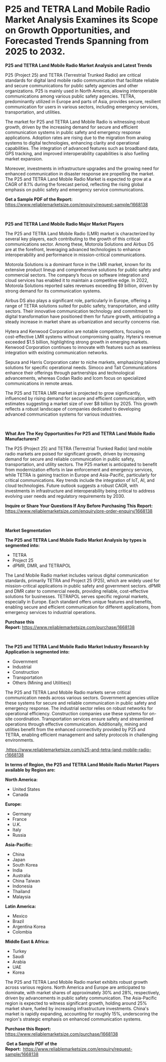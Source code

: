 <p><h1>P25 and TETRA Land Mobile Radio Market Analysis Examines its Scope on Growth Opportunities, and Forecasted Trends Spanning from 2025 to 2032.</h1></p><p><strong>P25 and TETRA Land Mobile Radio Market Analysis and Latest Trends</strong></p>
<p><p>P25 (Project 25) and TETRA (Terrestrial Trunked Radio) are critical standards for digital land mobile radio communication that facilitate reliable and secure communications for public safety agencies and other organizations. P25 is mainly used in North America, allowing interoperable communications among various public safety agencies. TETRA, predominantly utilized in Europe and parts of Asia, provides secure, resilient communication for users in various sectors, including emergency services, transportation, and utilities.</p><p>The market for P25 and TETRA Land Mobile Radio is witnessing robust growth, driven by the increasing demand for secure and efficient communication systems in public safety and emergency response applications. Adoption rates are rising due to the migration from analog systems to digital technologies, enhancing clarity and operational capabilities. The integration of advanced features such as broadband data, GPS tracking, and improved interoperability capabilities is also fuelling market expansion. </p><p>Moreover, investments in infrastructure upgrades and the growing need for enhanced communication in disaster response are propelling the market. The P25 and TETRA Land Mobile Radio Market is expected to grow at a CAGR of 8.1% during the forecast period, reflecting the rising global emphasis on public safety and emergency service communications.</p></p>
<p><strong>Get a Sample PDF of the Report:&nbsp;</strong> <a href="https://www.reliablemarketsize.com/enquiry/request-sample/1668138?utm_campaign=2991&utm_medium=2&utm_source=Github&utm_content=ia&utm_term=19042025&utm_id=p25-and-tetra-land-mobile-radio">https://www.reliablemarketsize.com/enquiry/request-sample/1668138</a></p>
<p>&nbsp;</p>
<p><strong>P25 and TETRA Land Mobile Radio Major Market Players</strong></p>
<p><p>The P25 and TETRA Land Mobile Radio (LMR) market is characterized by several key players, each contributing to the growth of this critical communications sector. Among these, Motorola Solutions and Airbus DS are at the forefront, leveraging advanced technologies to enhance interoperability and performance in mission-critical communications.</p><p>Motorola Solutions is a dominant force in the LMR market, known for its extensive product lineup and comprehensive solutions for public safety and commercial sectors. The company’s focus on software integration and cloud services has enabled it to maintain a competitive edge. In 2022, Motorola Solutions reported sales revenues exceeding $9 billion, driven by strong demand for its communication systems.</p><p>Airbus DS also plays a significant role, particularly in Europe, offering a range of TETRA solutions suited for public safety, transportation, and utility sectors. Their innovative communication technology and commitment to digital transformation have positioned them for future growth, anticipating a steady increase in market share as urbanization and security concerns rise.</p><p>Hytera and Kenwood Corporation are notable competitors, focusing on cost-effective LMR systems without compromising quality. Hytera's revenue exceeded $1.5 billion, highlighting strong growth in emerging markets. Kenwood Corporation continues to innovate with features such as seamless integration with existing communication networks.</p><p>Sepura and Harris Corporation cater to niche markets, emphasizing tailored solutions for specific operational needs. Simoco and Tait Communications enhance their offerings through partnerships and technological advancements, whereas Codan Radio and Icom focus on specialized communications in remote areas.</p><p>The P25 and TETRA LMR market is projected to grow significantly, influenced by rising demand for secure and efficient communication, with estimates suggesting a market size of over $8 billion by 2025. This growth reflects a robust landscape of companies dedicated to developing advanced communication systems for various industries.</p></p>
<p>&nbsp;</p>
<p><strong>What Are The Key Opportunities For P25 and TETRA Land Mobile Radio Manufacturers?</strong></p>
<p><p>The P25 (Project 25) and TETRA (Terrestrial Trunked Radio) land mobile radio markets are poised for significant growth, driven by increasing demand for secure and reliable communication in public safety, transportation, and utility sectors. The P25 market is anticipated to benefit from modernization efforts in law enforcement and emergency services, while TETRA is gaining traction in Europe and Asia-Pacific, particularly for critical communications. Key trends include the integration of IoT, AI, and cloud technologies. Future outlook suggests a robust CAGR, with investments in infrastructure and interoperability being critical to address evolving user needs and regulatory requirements by 2030.</p></p>
<p><strong>Inquire or Share Your Questions If Any Before Purchasing This Report:</strong> <a href="https://www.reliablemarketsize.com/enquiry/pre-order-enquiry/1668138?utm_campaign=2991&utm_medium=2&utm_source=Github&utm_content=ia&utm_term=19042025&utm_id=p25-and-tetra-land-mobile-radio">https://www.reliablemarketsize.com/enquiry/pre-order-enquiry/1668138</a></p>
<p>&nbsp;</p>
<p><strong>Market Segmentation</strong></p>
<p><strong>The P25 and TETRA Land Mobile Radio Market Analysis by types is segmented into:</strong></p>
<p><ul><li>TETRA</li><li>Project 25</li><li>dPMR, DMR, and TETRAPOL</li></ul></p>
<p><p>The Land Mobile Radio market includes various digital communication standards, primarily TETRA and Project 25 (P25), which are widely used for mission-critical applications in public safety and government sectors. dPMR and DMR cater to commercial needs, providing reliable, cost-effective solutions for businesses. TETRAPOL serves specific regional markets, especially in Europe. Each standard offers unique features and benefits, enabling secure and efficient communication for different applications, from emergency services to industrial operations.</p></p>
<p><strong>Purchase this Report:&nbsp;</strong><a href="https://www.reliablemarketsize.com/purchase/1668138?utm_campaign=2991&utm_medium=2&utm_source=Github&utm_content=ia&utm_term=19042025&utm_id=p25-and-tetra-land-mobile-radio">https://www.reliablemarketsize.com/purchase/1668138</a></p>
<p>&nbsp;</p>
<p><strong>The P25 and TETRA Land Mobile Radio Market Industry Research by Application is segmented into:</strong></p>
<p><ul><li>Government</li><li>Industrial</li><li>Construction</li><li>Transportation</li><li>Others (Mining and Utilities))</li></ul></p>
<p><p>The P25 and TETRA Land Mobile Radio markets serve critical communication needs across various sectors. Government agencies utilize these systems for secure and reliable communication in public safety and emergency response. The industrial sector relies on robust networks for operational efficiency. Construction companies use these systems for on-site coordination. Transportation services ensure safety and streamlined operations through effective communication. Additionally, mining and utilities benefit from the enhanced connectivity provided by P25 and TETRA, enabling efficient management and safety protocols in challenging environments.</p></p>
<p><a href="https://www.reliablemarketsize.com/p25-and-tetra-land-mobile-radio-r1668138?utm_campaign=2991&utm_medium=2&utm_source=Github&utm_content=ia&utm_term=19042025&utm_id=p25-and-tetra-land-mobile-radio">&nbsp;https://www.reliablemarketsize.com/p25-and-tetra-land-mobile-radio-r1668138</a></p>
<p><strong>In terms of Region, the P25 and TETRA Land Mobile Radio Market Players available by Region are:</strong></p>
<p>
    <p> <strong> North America: </strong>
        <ul>
            <li>United States</li>
            <li>Canada</li>
        </ul>
        </p> 
    <p> <strong> Europe: </strong>
        <ul>
            <li>Germany</li>
            <li>France</li>
            <li>U.K.</li>
            <li>Italy</li>
            <li>Russia</li>
        </ul>
        </p> 
    <p> <strong> Asia-Pacific: </strong>
        <ul>
            <li>China</li>
            <li>Japan</li>
            <li>South Korea</li>
            <li>India</li>
            <li>Australia</li>
            <li>China Taiwan</li>
            <li>Indonesia</li>
            <li>Thailand</li>
            <li>Malaysia</li>
        </ul>
        </p> 
    <p> <strong> Latin America: </strong>
        <ul>
            <li>Mexico</li>
            <li>Brazil</li>
            <li>Argentina Korea</li>
            <li>Colombia</li>
        </ul>
        </p> 
    <p> <strong> Middle East & Africa: </strong>
        <ul>
            <li>Turkey</li>
            <li>Saudi</li>
            <li>Arabia</li>
            <li>UAE</li>
            <li>Korea</li>
        </ul>
    </p>
    </p>
<p><p>The P25 and TETRA Land Mobile Radio market exhibits robust growth across various regions. North America and Europe are anticipated to dominate, with market shares of approximately 30% and 28%, respectively, driven by advancements in public safety communication. The Asia-Pacific region is expected to witness significant growth, holding around 25% market share, fueled by increasing infrastructure investments. China's market is rapidly expanding, accounting for roughly 15%, underscoring the region's strategic emphasis on enhanced communication systems.</p></p>
<p><strong>Purchase this Report: </strong><a href="https://www.reliablemarketsize.com/purchase/1668138?utm_campaign=2991&utm_medium=2&utm_source=Github&utm_content=ia&utm_term=19042025&utm_id=p25-and-tetra-land-mobile-radio">https://www.reliablemarketsize.com/purchase/1668138</a></p>
<p>&nbsp;<strong>Get a Sample PDF of the Report:&nbsp;&nbsp;</strong><a href="https://www.reliablemarketsize.com/enquiry/request-sample/1668138?utm_campaign=2991&utm_medium=2&utm_source=Github&utm_content=ia&utm_term=19042025&utm_id=p25-and-tetra-land-mobile-radio">https://www.reliablemarketsize.com/enquiry/request-sample/1668138</a></p>
<p><strong></strong></p>
<p><p></p><p></p><p></p></p>
